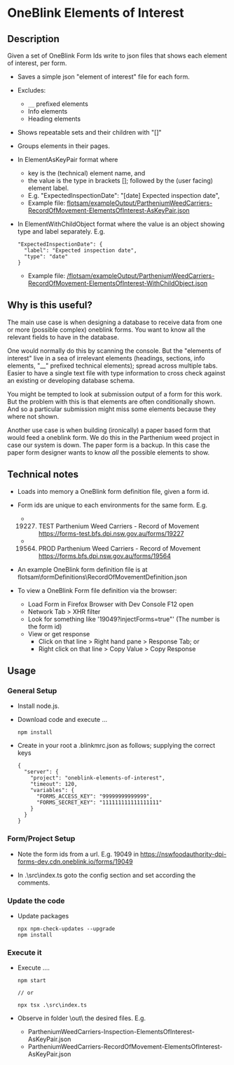 
 # OneBlink Elements of Interest
 
 ## Description

Given a set of OneBlink Form Ids write to json files that shows each element of interest, per form. 

* Saves a simple json "element of interest" file for each form.

* Excludes:
  - `__` prefixed elements
  - Info elements
  - Heading elements

* Shows repeatable sets and their children with "[]"

* Groups elements in their pages.

* In ElementAsKeyPair format where
  - key is the (technical) element name, and
  - the value is the type in brackets []; followed by the (user facing) element label. 
  - E.g. 
    "ExpectedInspectionDate": "[date] Expected inspection date",
  - Example file: <a href="./flotsam/exampleOutput/PartheniumWeedCarriers-RecordOfMovement-ElementsOfInterest-AsKeyPair.json">flotsam/exampleOutput/PartheniumWeedCarriers-RecordOfMovement-ElementsOfInterest-AsKeyPair.json</a>


* In ElementWithChildObject format where the value is an object showing type and label separately. E.g.

      "ExpectedInspectionDate": {
        "label": "Expected inspection date",
        "type": "date"
      }

    - Example file: <a href="./flotsam/exampleOutput/PartheniumWeedCarriers-RecordOfMovement-ElementsOfInterest-WithChildObject.json">/flotsam/exampleOutput/PartheniumWeedCarriers-RecordOfMovement-ElementsOfInterest-WithChildObject.json</a>

## Why is this useful?

The main use case is when designing a database to receive data from one or more (possible complex) oneblink forms. You want to know all the relevant fields to have in the database. 

One would normally do this by scanning the console. But the "elements of interest" live in a sea of irrelevant elements (headings, sections, info elements, "__" prefixed technical elements); spread across multiple tabs. Easier to have a single text file with type information to cross check against an existing or developing database schema.

You might be tempted to look at submission output of a form for this work. But the problem with this is that elements are often conditionally shown. And so a particular submission might miss some elements because they where not shown.

Another use case is when building (ironically) a paper based form that would feed a oneblink form. We do this in the Parthenium weed project in case our system is down. The paper form is a backup. In this case the paper form designer wants to know *all* the possible elements to show.

## Technical notes

* Loads into memory a OneBlink form definition file, given a form id.

* Form ids are unique to each environments for the same form. E.g.
  - 19227. TEST Parthenium Weed Carriers - Record of Movement https://forms-test.bfs.dpi.nsw.gov.au/forms/19227
  - 19564. PROD Parthenium Weed Carriers - Record of Movement https://forms.bfs.dpi.nsw.gov.au/forms/19564

* An example OneBlink form definition file is at flotsam\formDefinitions\RecordOfMovementDefinition.json

* To view a OneBlink Form file definition via the browser:
  - Load Form in Firefox Browser with Dev Console F12 open
  - Network Tab > XHR filter
  - Look for something like '19049?injectForms=true"' (The number is the form id)
  - View or get response
    + Click on that line > Right hand pane > Response Tab; or
    + Right click on that line > Copy Value > Copy Response


## Usage

### General Setup

* Install node.js.

* Download code and execute ...

      npm install

* Create in your root a .blinkmrc.json as follows; supplying the correct keys

      {
        "server": {
          "project": "oneblink-elements-of-interest",
          "timeout": 120,
          "variables": {
            "FORMS_ACCESS_KEY": "99999999999999",
            "FORMS_SECRET_KEY": "111111111111111111"
          }
        }
      }

### Form/Project Setup

* Note the form ids from a url. E.g. 19049 in https://nswfoodauthority-dpi-forms-dev.cdn.oneblink.io/forms/19049

* In  .\src\index.ts goto the config section and set according the comments.

### Update the code

* Update packages
  
      npx npm-check-updates --upgrade
      npm install

### Execute it

* Execute ....
    
      npm start
      
      // or
      
      npx tsx .\src\index.ts

* Observe in folder \out\ the desired files. E.g.

  + PartheniumWeedCarriers-Inspection-ElementsOfInterest-AsKeyPair.json
  + PartheniumWeedCarriers-RecordOfMovement-ElementsOfInterest-AsKeyPair.json


